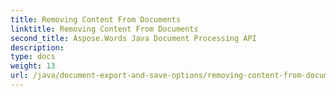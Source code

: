 ```yaml
---
title: Removing Content From Documents
linktitle: Removing Content From Documents
second_title: Aspose.Words Java Document Processing API
description: 
type: docs
weight: 13
url: /java/document-export-and-save-options/removing-content-from-documents/
---
```

